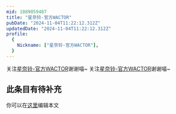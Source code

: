 ```yaml
---
mid: 1089059487
title: "星奈铃-官方WACTOR"
pubDate: "2024-11-04T11:22:12.312Z"
updatedDate: "2024-11-04T11:22:12.312Z"
profile:
  {
    Nickname: ["星奈铃-官方WACTOR"],
  }
---
```


关注[星奈铃-官方WACTOR](https://space.bilibili.com/1089059487)谢谢喵~ 关注[星奈铃-官方WACTOR](https://space.bilibili.com/1089059487)谢谢喵~

## 此条目有待补充
你可以在[这里](https://github.com/Yuhanawa/VTuber.ICU-Content/edit/master/v/星奈铃-官方WACTOR/index.md)编辑本文
